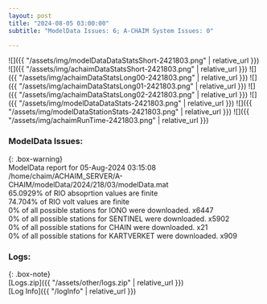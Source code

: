 ```yaml
---
layout: post
title: "2024-08-05 03:00:00"
subtitle: "ModelData Issues: 6; A-CHAIM System Issues: 0"

---
```


![]({{ "/assets/img/modelDataDataStatsShort-2421803.png" | relative_url }})
![]({{ "/assets/img/achaimDataStatsShort-2421803.png" | relative_url }})
![]({{ "/assets/img/achaimDataStatsLong00-2421803.png" | relative_url }})
![]({{ "/assets/img/achaimDataStatsLong01-2421803.png" | relative_url }})
![]({{ "/assets/img/achaimDataStatsLong02-2421803.png" | relative_url }})
![]({{ "/assets/img/modelDataDataStats-2421803.png" | relative_url }})
![]({{ "/assets/img/modelDataStationStats-2421803.png" | relative_url }})
![]({{ "/assets/img/achaimRunTime-2421803.png" | relative_url }})


### ModelData Issues:  
  
{: .box-warning}  
 ModelData report for 05-Aug-2024 03:15:08   
 /home/chaim/ACHAIM_SERVER/A-CHAIM/modelData/2024/218/03/modelData.mat   
 65.0929% of RIO absoprtion values are finite   
 74.704% of RIO volt values are finite   
 0% of all possible stations for IONO were downloaded. x6447   
 0% of all possible stations for SENTINEL were downloaded. x5902   
 0% of all possible stations for CHAIN were downloaded. x21   
 0% of all possible stations for KARTVERKET were downloaded. x909   
  


### Logs:  
  
{: .box-note}  
[Logs.zip]({{ "/assets/other/logs.zip" | relative_url }})  
[Log Info]({{ "/logInfo" | relative_url }})  

